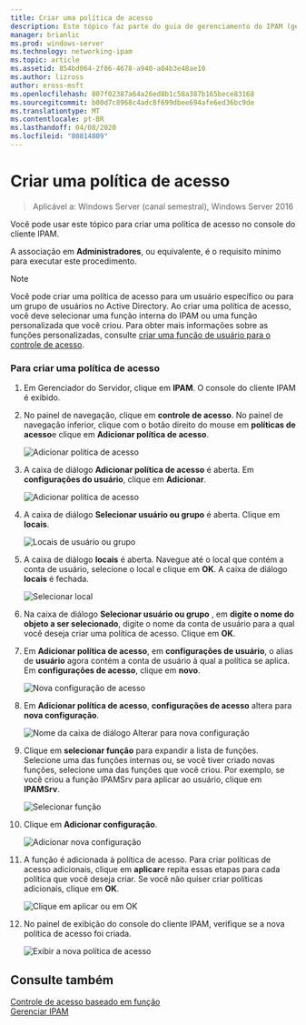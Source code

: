 ```yaml
---
title: Criar uma política de acesso
description: Este tópico faz parte do guia de gerenciamento do IPAM (gerenciamento de endereços IP) no Windows Server 2016.
manager: brianlic
ms.prod: windows-server
ms.technology: networking-ipam
ms.topic: article
ms.assetid: 854bd064-2f86-4678-a940-a04b3e48ae10
ms.author: lizross
author: eross-msft
ms.openlocfilehash: 807f02387a64a26ed8b1c58a387b165bece83168
ms.sourcegitcommit: b00d7c8968c4adc8f699dbee694afe6ed36bc9de
ms.translationtype: MT
ms.contentlocale: pt-BR
ms.lasthandoff: 04/08/2020
ms.locfileid: "80814809"
---
```

# <a name="create-an-access-policy"></a>Criar uma política de acesso

>Aplicável a: Windows Server (canal semestral), Windows Server 2016

Você pode usar este tópico para criar uma política de acesso no console do cliente IPAM.  
  
A associação em **Administradores**, ou equivalente, é o requisito mínimo para executar este procedimento.  
  
> [!NOTE]  
> Você pode criar uma política de acesso para um usuário específico ou para um grupo de usuários no Active Directory. Ao criar uma política de acesso, você deve selecionar uma função interna do IPAM ou uma função personalizada que você criou. Para obter mais informações sobre as funções personalizadas, consulte [criar uma função de usuário para o controle de acesso](../../technologies/ipam/Create-a-User-Role-for-Access-Control.md).  
  
### <a name="to-create-an-access-policy"></a>Para criar uma política de acesso  
  
1.  Em Gerenciador do Servidor, clique em **IPAM**. O console do cliente IPAM é exibido.  
  
2.  No painel de navegação, clique em **controle de acesso**. No painel de navegação inferior, clique com o botão direito do mouse em **políticas de acesso**e clique em **Adicionar política de acesso**.  
  
    ![Adicionar política de acesso](../../media/Create-an-Access-Policy/ipam_CreateAP_01.jpg)  
  
3.  A caixa de diálogo **Adicionar política de acesso** é aberta. Em **configurações do usuário**, clique em **Adicionar**.  
  
    ![Adicionar política de acesso](../../media/Create-an-Access-Policy/ipam_CreateAP_02.jpg)  
  
4.  A caixa de diálogo **Selecionar usuário ou grupo** é aberta. Clique em **locais**.  
  
    ![Locais de usuário ou grupo](../../media/Create-an-Access-Policy/ipam_CreateAP_03.jpg)  
  
5.  A caixa de diálogo **locais** é aberta. Navegue até o local que contém a conta de usuário, selecione o local e clique em **OK**. A caixa de diálogo **locais** é fechada.  
  
    ![Selecionar local](../../media/Create-an-Access-Policy/ipam_CreateAP_04.jpg)  
  
6.  Na caixa de diálogo **Selecionar usuário ou grupo** , em **digite o nome do objeto a ser selecionado**, digite o nome da conta de usuário para a qual você deseja criar uma política de acesso. Clique em **OK**.  
  
7.  Em **Adicionar política de acesso**, em **configurações de usuário**, o alias de **usuário** agora contém a conta de usuário à qual a política se aplica. Em **configurações de acesso**, clique em **novo**.  
  
    ![Nova configuração de acesso](../../media/Create-an-Access-Policy/ipam_CreateAP_05.jpg)  
  
8.  Em **Adicionar política de acesso**, **configurações de acesso** altera para **nova configuração**.  
  
    ![Nome da caixa de diálogo Alterar para nova configuração](../../media/Create-an-Access-Policy/ipam_CreateAP_06.jpg)  
  
9. Clique em **selecionar função** para expandir a lista de funções. Selecione uma das funções internas ou, se você tiver criado novas funções, selecione uma das funções que você criou. Por exemplo, se você criou a função IPAMSrv para aplicar ao usuário, clique em **IPAMSrv**.  
  
    ![Selecionar função](../../media/Create-an-Access-Policy/ipam_CreateAP_07.jpg)  
  
10. Clique em **Adicionar configuração**.  
  
    ![Adicionar nova configuração](../../media/Create-an-Access-Policy/ipam_CreateAP_08.jpg)  
  
11. A função é adicionada à política de acesso. Para criar políticas de acesso adicionais, clique em **aplicar**e repita essas etapas para cada política que você deseja criar. Se você não quiser criar políticas adicionais, clique em **OK**.  
  
    ![Clique em aplicar ou em OK](../../media/Create-an-Access-Policy/ipam_CreateAP_09.jpg)  
  
12. No painel de exibição do console do cliente IPAM, verifique se a nova política de acesso foi criada.  
  
    ![Exibir a nova política de acesso](../../media/Create-an-Access-Policy/ipam_CreateAP_09a.jpg)  
  
## <a name="see-also"></a>Consulte também  
[Controle de acesso baseado em função](Role-based-Access-Control.md)  
[Gerenciar IPAM](Manage-IPAM.md)  
  


